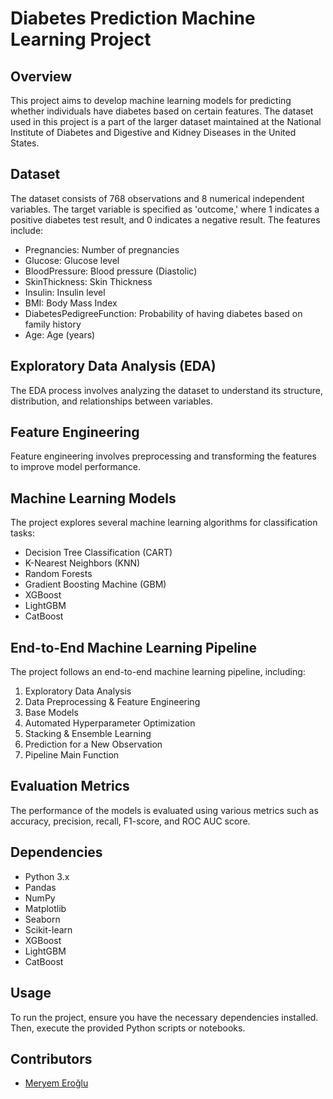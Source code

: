 # Diabetes Prediction Machine Learning Project

## Overview

This project aims to develop machine learning models for predicting whether individuals have diabetes based on certain features. The dataset used in this project is a part of the larger dataset maintained at the National Institute of Diabetes and Digestive and Kidney Diseases in the United States.

## Dataset

The dataset consists of 768 observations and 8 numerical independent variables. The target variable is specified as 'outcome,' where 1 indicates a positive diabetes test result, and 0 indicates a negative result. The features include:

- Pregnancies: Number of pregnancies
- Glucose: Glucose level
- BloodPressure: Blood pressure (Diastolic)
- SkinThickness: Skin Thickness
- Insulin: Insulin level
- BMI: Body Mass Index
- DiabetesPedigreeFunction: Probability of having diabetes based on family history
- Age: Age (years)

## Exploratory Data Analysis (EDA)

The EDA process involves analyzing the dataset to understand its structure, distribution, and relationships between variables.

## Feature Engineering

Feature engineering involves preprocessing and transforming the features to improve model performance.

## Machine Learning Models

The project explores several machine learning algorithms for classification tasks:

- Decision Tree Classification (CART)
- K-Nearest Neighbors (KNN)
- Random Forests
- Gradient Boosting Machine (GBM)
- XGBoost
- LightGBM
- CatBoost

## End-to-End Machine Learning Pipeline

The project follows an end-to-end machine learning pipeline, including:

1. Exploratory Data Analysis
2. Data Preprocessing & Feature Engineering
3. Base Models
4. Automated Hyperparameter Optimization
5. Stacking & Ensemble Learning
6. Prediction for a New Observation
7. Pipeline Main Function

## Evaluation Metrics

The performance of the models is evaluated using various metrics such as accuracy, precision, recall, F1-score, and ROC AUC score.

## Dependencies

- Python 3.x
- Pandas
- NumPy
- Matplotlib
- Seaborn
- Scikit-learn
- XGBoost
- LightGBM
- CatBoost

## Usage

To run the project, ensure you have the necessary dependencies installed. Then, execute the provided Python scripts or notebooks.

## Contributors

- [Meryem Eroğlu](https://github.com/MeryemEroglu)


